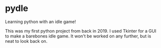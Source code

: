 # pydle
Learning python with an idle game!

This was my first python project from back in 2019. 
I used Tkinter for a GUI to make a barebones idle game. 
It won't be worked on any further, but is neat to look back on.
